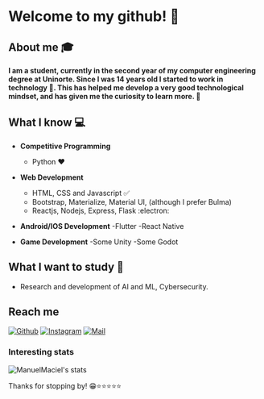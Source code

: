 # Welcome to my github! 👋


## About me :mortar_board:
**I am a student, currently in the second year of my computer engineering degree at Uninorte. Since I was 14 years old I started to work in technology 🚀. This has helped me develop a very good technological mindset, and has given me the curiosity to learn more. 🌠**

## What I know :computer:
- **Competitive Programming**
	- Python ❤️
- **Web Development**
	- HTML, CSS and Javascript :white_check_mark:
	- Bootstrap, Materialize, Material UI, (although I prefer Bulma)
	- Reactjs, Nodejs, Express, Flask :electron:
	
- **Android/IOS Development**
 	-Flutter
	-React Native

- **Game Development**
 	-Some Unity
	-Some Godot
	
## What I want to study 🤔
- Research and development of AI and ML, Cybersecurity.

## Reach me 
[![Github](https://img.shields.io/github/followers/ManuelMaciel?label=Follow&style=social)](https://github.com/ManuelMaciel)
[![Instagram](https://img.shields.io/badge/-@m_maciel7-red?style=flat-square&logo=instagram&logoColor=white&link=https://www.instagram.com/m_maciel7/)](https://www.instagram.com/m_maciel7/)
[![Mail](https://img.shields.io/badge/-manuelmaciel7001@gmail.com-gray?style=flat-square&logo=gmail&logoColor=red)](mailto:manuelmaciel7001@gmail.com)


### Interesting stats

![ManuelMaciel's stats](https://github-readme-stats.vercel.app/api?username=ManuelMaciel&show_icons=true)

Thanks for stopping by! 😁⭐️⭐️⭐️⭐️⭐️

